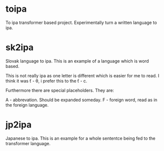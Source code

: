 # toipa
To ipa transformer based project. Experimentally turn a written language to ipa.

# sk2ipa
Slovak language to ipa. This is an example of a language which is word based.

This is not really ipa as one letter is different which is easier for me to
read. I think it was ť - θ, i prefer this to the ť - c.

Furthermore there are special placeholders. They are:

A - abbrevation. Should be expanded someday.
F - foreign word, read as in the foreign language.

# jp2ipa
Japanese to ipa. This is an example for a whole sententce being fed to the
transformer language.


